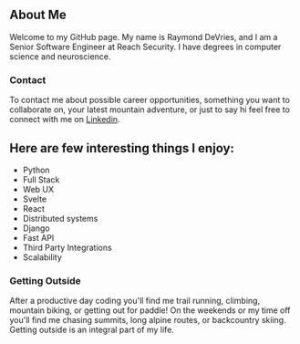 ## About Me

Welcome to my GitHub page. My name is Raymond DeVries, and I am a Senior Software Engineer at Reach Security. I have degrees in computer science and neuroscience. 

### Contact 

To contact me about possible career opportunities, something you want to collaborate on, your latest mountain adventure, or just to say hi feel free to connect with me on [Linkedin](https://www.linkedin.com/in/raymond-devries/).

## Here are few interesting things I enjoy:
* Python
* Full Stack
* Web UX
* Svelte
* React
* Distributed systems
* Django
* Fast API
* Third Party Integrations
* Scalability

### Getting Outside

After a productive day coding you'll find me trail running, climbing, mountain biking, or getting out for paddle! On the weekends or my time off you'll find me chasing summits, long alpine routes, or backcountry skiing. Getting outside is an integral part of my life.
